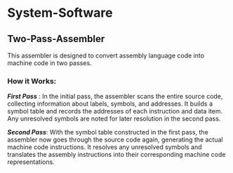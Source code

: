 # System-Software

## Two-Pass-Assembler

This assembler is designed to convert assembly language code into machine code in two passes.

### How it Works:


***First Pass*** : In the initial pass, the assembler scans the entire source code, collecting information about labels, symbols, and addresses. It builds a symbol table and records the addresses of each instruction and data item. Any unresolved symbols are noted for later resolution in the second pass.

***Second Pass***: With the symbol table constructed in the first pass, the assembler now goes through the source code again, generating the actual machine code instructions. It resolves any unresolved symbols and translates the assembly instructions into their corresponding machine code representations.
